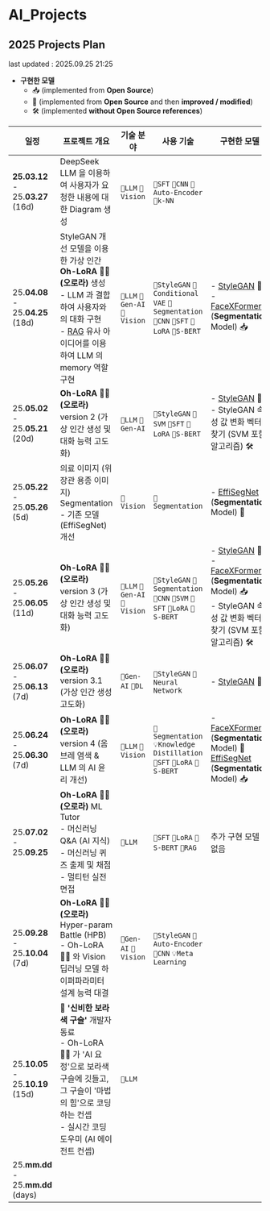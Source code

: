 # AI_Projects

## 2025 Projects Plan

last updated : 2025.09.25 21:25

* **구현한 모델**
  * 📥 (implemented from **Open Source**)
  * 🔬 (implemented from **Open Source** and then **improved / modified**)
  * 🛠 (implemented **without Open Source references**)

| 일정                                    | 프로젝트 개요                                                                                                                                                                                                                                     | 기술 분야                                     | 사용 기술                                                                                                             | 구현한 모델                                                                                                                                                                                                           | 링크                                  |
|---------------------------------------|---------------------------------------------------------------------------------------------------------------------------------------------------------------------------------------------------------------------------------------------|-------------------------------------------|-------------------------------------------------------------------------------------------------------------------|------------------------------------------------------------------------------------------------------------------------------------------------------------------------------------------------------------------|-------------------------------------|
| **25.03.12** - 25.**03.27**<br>(16d)  | DeepSeek LLM 을 이용하여 사용자가 요청한 내용에 대한 Diagram 생성                                                                                                                                                                                              | ```📜LLM``` ```📸Vision```                | ```📜SFT``` ```📸CNN``` ```🧠Auto-Encoder``` ```🤖k-NN```                                                         |                                                                                                                                                                                                                  | [링크](2025_03_12_DeepSeek_LLM)       |
| 25.**04.08** - 25.**04.25**<br>(18d)  | StyleGAN 개선 모델을 이용한 가상 인간 **Oh-LoRA 👱‍♀️ (오로라)** 생성<br>- LLM 과 결합하여 사용자와의 대화 구현<br>- [RAG](https://github.com/WannaBeSuperteur/AI-study/blob/main/AI%20Basics/LLM%20Basics/LLM_%EA%B8%B0%EC%B4%88_RAG.md) 유사 아이디어를 이용하여 LLM 의 memory 역할 구현 | ```📜LLM``` ```🎨Gen-AI``` ```📸Vision``` | ```🎨StyleGAN``` ```🎨Conditional VAE``` ```📸Segmentation``` ```📸CNN``` ```📜SFT``` ```📜LoRA``` ```📜S-BERT``` | - [StyleGAN](https://github.com/genforce/genforce/tree/master/models) 🔬<br>- [FaceXFormer](https://kartik-3004.github.io/facexformer/) (**Segmentation** Model) 📥                                              | [링크](2025_04_08_OhLoRA)             |
| 25.**05.02** - 25.**05.21**<br>(20d)  | **Oh-LoRA 👱‍♀️ (오로라)** version 2 (가상 인간 생성 및 대화 능력 고도화)                                                                                                                                                                                    | ```📜LLM``` ```🎨Gen-AI```                | ```🎨StyleGAN``` ```🤖SVM``` ```📜SFT``` ```📜LoRA``` ```📜S-BERT```                                              | - [StyleGAN](https://github.com/genforce/genforce/tree/master/models) 🔬<br>- StyleGAN 속성 값 변화 벡터 찾기 (SVM 포함 알고리즘) 🛠                                                                                            | [링크](2025_05_02_OhLoRA_v2)          |
| 25.**05.22** - 25.**05.26**<br>(5d)   | 의료 이미지 (위장관 용종 이미지) Segmentation<br>- 기존 모델 (EffiSegNet) 개선                                                                                                                                                                                 | ```📸Vision```                            | ```📸Segmentation```                                                                                              | - [EffiSegNet](https://github.com/ivezakis/effisegnet/tree/main) (**Segmentation** Model) 🔬                                                                                                                     | [링크](2025_05_22_Improve_EffiSegNet) |
| 25.**05.26** - 25.**06.05**<br>(11d)  | **Oh-LoRA 👱‍♀️ (오로라)** version 3 (가상 인간 생성 및 대화 능력 고도화)                                                                                                                                                                                    | ```📜LLM``` ```🎨Gen-AI``` ```📸Vision``` | ```🎨StyleGAN``` ```📸Segmentation``` ```📸CNN``` ```🤖SVM``` ```📜SFT``` ```📜LoRA``` ```📜S-BERT```             | - [StyleGAN](https://github.com/genforce/genforce/tree/master/models) 🔬<br>- [FaceXFormer](https://kartik-3004.github.io/facexformer/) (**Segmentation** Model) 📥<br>- StyleGAN 속성 값 변화 벡터 찾기 (SVM 포함 알고리즘) 🛠 | [링크](2025_05_26_OhLoRA_v3)          |
| 25.**06.07** - 25.**06.13**<br>(7d)   | **Oh-LoRA 👱‍♀️ (오로라)** version 3.1 (가상 인간 생성 고도화)                                                                                                                                                                                          | ```🎨Gen-AI``` ```🧠DL```                 | ```🎨StyleGAN``` ```🧠Neural Network```                                                                           | - [StyleGAN](https://github.com/genforce/genforce/tree/master/models) 🔬                                                                                                                                         | [링크](2025_06_07_OhLoRA_v3_1)        |
| 25.**06.24** - 25.**06.30**<br>(7d)   | **Oh-LoRA 👱‍♀️ (오로라)** version 4 (옴브레 염색 & LLM 의 AI 윤리 개선)                                                                                                                                                                                 | ```📜LLM``` ```📸Vision```                | ```📸Segmentation``` ```💡Knowledge Distillation``` ```📜SFT``` ```📜LoRA``` ```📜S-BERT```                       | - [FaceXFormer](https://kartik-3004.github.io/facexformer/) (**Segmentation** Model) 🔬<br>[EffiSegNet](https://github.com/ivezakis/effisegnet/tree/main) (**Segmentation** Model) 📥                            | [링크](2025_06_24_OhLoRA_v4)          |
| 25.**07.02** - 25.**09.25**           | **Oh-LoRA 👱‍♀️ (오로라)** ML Tutor<br>- 머신러닝 Q&A (AI 지식)<br>- 머신러닝 퀴즈 출제 및 채점<br>- 멀티턴 실전 면접                                                                                                                                                  | ```📜LLM```                               | ```📜SFT``` ```📜LoRA``` ```📜S-BERT``` ```📜RAG```                                                               | 추가 구현 모델 없음                                                                                                                                                                                                      | [링크](2025_07_02_OhLoRA_ML_Tutor)    |
| 25.**09.28** - 25.**10.04**<br>(7d)   | **Oh-LoRA 👱‍♀️ (오로라)** Hyper-param Battle (HPB)<br>- Oh-LoRA 👱‍♀️ 와 Vision 딥러닝 모델 하이퍼파라미터 설계 능력 대결                                                                                                                                        | ```🎨Gen-AI``` ```📸Vision```             | ```🎨StyleGAN``` ```🧠Auto-Encoder``` ```📸CNN``` ```💡Meta Learning```                                           |                                                                                                                                                                                                                  |                                     |
| 25.**10.05** - 25.**10.19**<br>(15d)  | 🔮 **'신비한 보라색 구슬'** 개발자 동료<br>- Oh-LoRA 👱‍♀️ 가 'AI 요정'으로 보라색 구슬에 깃들고, 그 구슬이 '마법의 힘'으로 코딩하는 컨셉<br>- 실시간 코딩 도우미 (AI 에이전트 컨셉)                                                                                                                 | ```📜LLM```                               |                                                                                                                   |                                                                                                                                                                                                                  |                                     |
| 25.**mm.dd** - 25.**mm.dd**<br>(days) |                                                                                                                                                                                                                                             |                                           |                                                                                                                   |                                                                                                                                                                                                                  |                                     |
